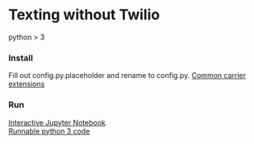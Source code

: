 # Texting without Twilio  
python > 3  
### Install
Fill out config.py.placeholder and rename to config.py. [Common carrier extensions](https://www.digitaltrends.com/mobile/how-to-send-a-text-from-your-email-account/)  
### Run
[Interactive Jupyter Notebook](main.ipynb)  
[Runnable python 3 code](main.py)
